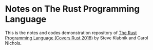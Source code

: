 # Notes on The Rust Programming Language

This is the notes and codes demonstration repository of
[The Rust Programming Language (Covers Rust 2018)](https://nostarch.com/Rust2018)
by Steve Klabnik and Carol Nichols.

